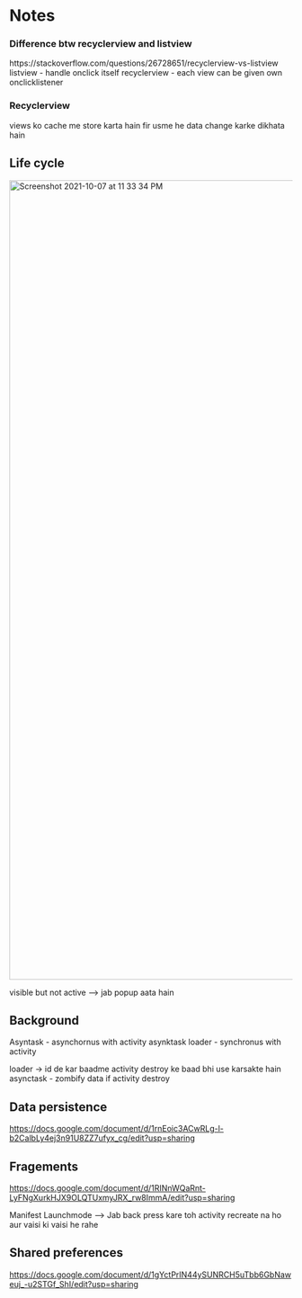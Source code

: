 <h1>Notes</h1>
<h3>Difference btw recyclerview and listview</h3>
https://stackoverflow.com/questions/26728651/recyclerview-vs-listview
listview - handle onclick itself
recyclerview - each view can be given own onclicklistener
<h3>Recyclerview</h3>
views ko cache me store karta hain fir usme he data change karke dikhata hain



## Life cycle
<img width="1422" alt="Screenshot 2021-10-07 at 11 33 34 PM" src="https://user-images.githubusercontent.com/64687869/136439212-66b4e16b-d496-4d2a-bf96-9c8193586908.png">


visible but not active --> jab popup aata hain

## Background
Asyntask - asynchornus with activity
asynktask loader - synchronus with activity

loader -> id de kar baadme activity destroy ke baad bhi use karsakte hain
asynctask - zombify data if activity destroy


## Data persistence
https://docs.google.com/document/d/1rnEoic3ACwRLg-l-b2CalbLy4ej3n91U8ZZ7ufyx_cg/edit?usp=sharing


## Fragements
https://docs.google.com/document/d/1RINnWQaRnt-LyFNgXurkHJX9OLQTUxmyJRX_rw8ImmA/edit?usp=sharing


Manifest Launchmode --> Jab back press kare toh activity recreate na ho aur vaisi ki vaisi he rahe


## Shared preferences
https://docs.google.com/document/d/1gYctPrIN44ySUNRCH5uTbb6GbNaweuj_-u2STGf_ShI/edit?usp=sharing